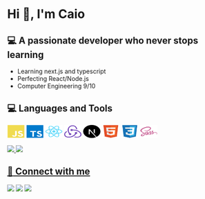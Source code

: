 # Hi 👋, I'm Caio

## :computer: A passionate developer who never stops learning
- Learning next.js and typescript
- Perfecting React/Node.js
- Computer Engineering 9/10


## :computer: Languages and Tools
<div style="display: inline_block">
  <img align="center" alt="Caio-Js" height="30" width="40" src="https://raw.githubusercontent.com/devicons/devicon/master/icons/javascript/javascript-plain.svg">
  <img align="center" alt="Caio-Ts" height="30" width="40" src="https://raw.githubusercontent.com/devicons/devicon/master/icons/typescript/typescript-plain.svg">
  <img align="center" alt="Caio-React" height="30" width="40" src="https://raw.githubusercontent.com/devicons/devicon/master/icons/react/react-original.svg">
  <img align="center" alt="Caio-Redux" height="30" width="40" src="https://raw.githubusercontent.com/devicons/devicon/master/icons/redux/redux-original.svg">
  <img align="center" alt="Caio-Next" height="30" width="40" src="https://raw.githubusercontent.com/devicons/devicon/master/icons/nextjs/nextjs-original.svg">
  <img align="center" alt="Caio-HTML" height="30" width="40" src="https://raw.githubusercontent.com/devicons/devicon/master/icons/html5/html5-original.svg">
  <img align="center" alt="Caio-CSS" height="30" width="40" src="https://raw.githubusercontent.com/devicons/devicon/master/icons/css3/css3-original.svg">
  <img align="center" alt="Caio-CSS" height="30" width="40" src="https://raw.githubusercontent.com/devicons/devicon/master/icons/sass/sass-original.svg">
</div>
 <br>
<div>
  <a href="https://github.com/caiodavid">
  <img height="180em" src="https://github-readme-stats.vercel.app/api/top-langs/?username=caiodavid&layout=compact&langs_count=8&theme=dracula"/>
  <img height="180em" src="https://github-readme-stats.vercel.app/api?username=caiodavid&show_icons=true&theme=dracula&include_all_commits=true&count_private=true"/>
</div>

  
## :calling: Connect with me

<div>
  <a href = "mailto: caiodavid111@gmail.com"><img src="https://img.shields.io/badge/-Gmail-%23EA4335?style=for-the-badge&logo=gmail&logoColor=white" target="_blank"></a>
  <a href="https://www.linkedin.com/in/caiodaviddesouza" target="_blank"><img src="https://img.shields.io/badge/-LinkedIn-%230077B5?style=for-the-badge&logo=linkedin&logoColor=white" target="_blank"></a>
  <a href="https://api.whatsapp.com/send?phone=5522992757280&text=Hello!" target="_blank"><img src="https://img.shields.io/badge/-WhatsApp-4CA143?style=for-the-badge&logo=whatsapp&logoColor=white" target="_blank"></a>
</div>

